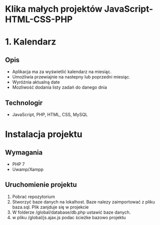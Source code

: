 # Klika małych projektów JavaScript-HTML-CSS-PHP

# 1. Kalendarz
## Opis
* Aplikacja ma za wyświetlić kalendarz na miesiąc. 
* Umożliwia przewiajnie na nastepny lub poprzedni miesiąc.
* Wyróżnia aktualną date 
* Mozliwość dodania listy zadań do danego dnia

## Technologir
* JavaScript, PHP, HTML, CSS, MySQL

# Instalacja projektu
## Wymagania 
* PHP 7
* Uwamp/Xampp

## Uruchomienie projektu
1. Pobrać repozytorium
2. Stworzyć baze danych na lokalhost. Baze nalezy zaimportować z pliku baza.sql. Plik zanjduje się w projekcie
3. W folderze /global/database/db.php ustawić baze danych.
4. w pliku /global/js.ajax.js podac ścieżke bazowo projektu



